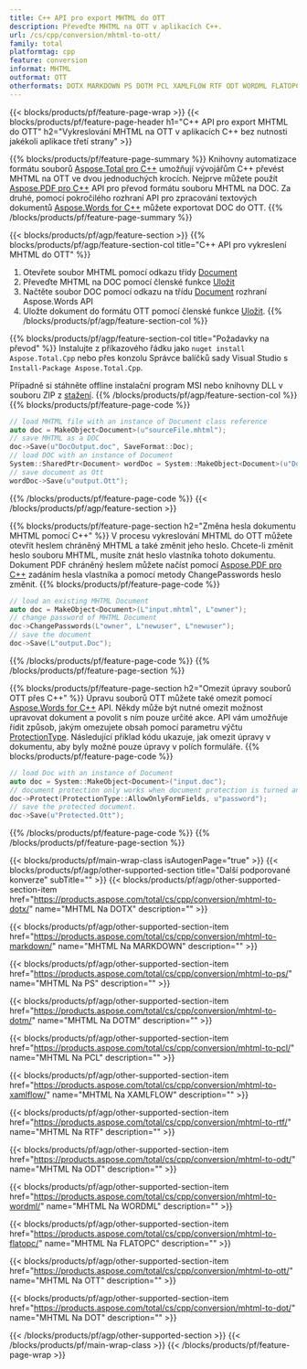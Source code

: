 ```yaml
---
title: C++ API pro export MHTML do OTT
description: Převeďte MHTML na OTT v aplikacích C++.
url: /cs/cpp/conversion/mhtml-to-ott/
family: total
platformtag: cpp
feature: conversion
informat: MHTML
outformat: OTT
otherformats: DOTX MARKDOWN PS DOTM PCL XAMLFLOW RTF ODT WORDML FLATOPC DOCM DOT
---
```

{{< blocks/products/pf/feature-page-wrap >}}
{{< blocks/products/pf/feature-page-header h1="C++ API pro export MHTML do OTT" h2="Vykreslování MHTML na OTT v aplikacích C++ bez nutnosti jakékoli aplikace třetí strany" >}}

{{% blocks/products/pf/feature-page-summary %}}
Knihovny automatizace formátu souborů [Aspose.Total pro C++](https://products.aspose.com/total/cpp/) umožňují vývojářům C++ převést MHTML na OTT ve dvou jednoduchých krocích. Nejprve můžete použít [Aspose.PDF pro C++](https://products.aspose.com/pdf/cpp/) API pro převod formátu souboru MHTML na DOC. Za druhé, pomocí pokročilého rozhraní API pro zpracování textových dokumentů [Aspose.Words for C++](https://products.aspose.com/words/cpp/) můžete exportovat DOC do OTT. 
{{% /blocks/products/pf/feature-page-summary  %}}

{{< blocks/products/pf/agp/feature-section >}}
{{% blocks/products/pf/agp/feature-section-col title="C++ API pro vykreslení MHTML do OTT" %}}
1. Otevřete soubor MHTML pomocí odkazu třídy [Document](https://reference.aspose.com/pdf/cpp/class/aspose.pdf.document)
2. Převeďte MHTML na DOC pomocí členské funkce [Uložit](https://reference.aspose.com/pdf/cpp/class/aspose.pdf.document#adb8061c585440fde49c1263e68837f01)
3. Načtěte soubor DOC pomocí odkazu na třídu [Document](https://reference.aspose.com/words/cpp/class/aspose.words.document) rozhraní Aspose.Words API
4. Uložte dokument do formátu OTT pomocí členské funkce [Uložit](https://reference.aspose.com/words/cpp/class/aspose.words.document#save_stream_saveformat).
{{% /blocks/products/pf/agp/feature-section-col %}}

{{% blocks/products/pf/agp/feature-section-col title="Požadavky na převod" %}}
Instalujte z příkazového řádku jako ```nuget install Aspose.Total.Cpp``` nebo přes konzolu Správce balíčků sady Visual Studio s ```Install-Package Aspose.Total.Cpp```.

Případně si stáhněte offline instalační program MSI nebo knihovny DLL v souboru ZIP z [stažení](https://downloads.aspose.com/total/cpp).
{{% /blocks/products/pf/agp/feature-section-col %}}
{{% blocks/products/pf/feature-page-code %}}

```cpp
// load MHTML file with an instance of Document class reference
auto doc = MakeObject<Document>(u"sourceFile.mhtml");
// save MHTML as a DOC 
doc->Save(u"DocOutput.doc", SaveFormat::Doc); 
// load DOC with an instance of Document
System::SharedPtr<Document> wordDoc = System::MakeObject<Document>(u"DocOutput.doc");
// save document as Ott
wordDoc->Save(u"output.Ott");  
```

{{% /blocks/products/pf/feature-page-code %}}
{{< /blocks/products/pf/agp/feature-section >}}

{{% blocks/products/pf/feature-page-section  h2="Změna hesla dokumentu MHTML pomocí C++" %}}
V procesu vykreslování MHTML do OTT můžete otevřít heslem chráněný MHTML a také změnit jeho heslo. Chcete-li změnit heslo souboru MHTML, musíte znát heslo vlastníka tohoto dokumentu. Dokument PDF chráněný heslem můžete načíst pomocí [Aspose.PDF pro C++](https://products.aspose.com/pdf/cpp/) zadáním hesla vlastníka a pomocí metody ChangePasswords heslo změnit.
{{% blocks/products/pf/feature-page-code %}}

```cpp
// load an existing MHTML Document
auto doc = MakeObject<Document>(L"input.mhtml", L"owner");
// change password of MHTML Document
doc->ChangePasswords(L"owner", L"newuser", L"newuser");
// save the document
doc->Save(L"output.Doc");
```
{{% /blocks/products/pf/feature-page-code  %}}
{{% /blocks/products/pf/feature-page-section %}}

{{% blocks/products/pf/feature-page-section  h2="Omezit úpravy souborů OTT přes C++" %}}
Úpravu souborů OTT můžete také omezit pomocí [Aspose.Words for C++](https://products.aspose.com/words/cpp/) API. Někdy může být nutné omezit možnost upravovat dokument a povolit s ním pouze určité akce. API vám umožňuje řídit způsob, jakým omezujete obsah pomocí parametru výčtu [ProtectionType](https://reference.aspose.com/words/cpp/namespace/aspose.words#protectiontype). Následující příklad kódu ukazuje, jak omezit úpravy v dokumentu, aby byly možné pouze úpravy v polích formuláře.
{{% blocks/products/pf/feature-page-code %}}

```cpp
// load Doc with an instance of Document
auto doc = System::MakeObject<Document>("input.doc");
// document protection only works when document protection is turned and only editing in form fields is allowed.
doc->Protect(ProtectionType::AllowOnlyFormFields, u"password");
// save the protected document.
doc->Save(u"Protected.Ott");  
```
{{% /blocks/products/pf/feature-page-code  %}}
{{% /blocks/products/pf/feature-page-section %}}

{{< blocks/products/pf/main-wrap-class isAutogenPage="true" >}}
{{< blocks/products/pf/agp/other-supported-section title="Další podporované konverze" subTitle="" >}}
{{< blocks/products/pf/agp/other-supported-section-item href="https://products.aspose.com/total/cs/cpp/conversion/mhtml-to-dotx/" name="MHTML Na DOTX" description="" >}}

{{< blocks/products/pf/agp/other-supported-section-item href="https://products.aspose.com/total/cs/cpp/conversion/mhtml-to-markdown/" name="MHTML Na MARKDOWN" description="" >}}

{{< blocks/products/pf/agp/other-supported-section-item href="https://products.aspose.com/total/cs/cpp/conversion/mhtml-to-ps/" name="MHTML Na PS" description="" >}}

{{< blocks/products/pf/agp/other-supported-section-item href="https://products.aspose.com/total/cs/cpp/conversion/mhtml-to-dotm/" name="MHTML Na DOTM" description="" >}}

{{< blocks/products/pf/agp/other-supported-section-item href="https://products.aspose.com/total/cs/cpp/conversion/mhtml-to-pcl/" name="MHTML Na PCL" description="" >}}

{{< blocks/products/pf/agp/other-supported-section-item href="https://products.aspose.com/total/cs/cpp/conversion/mhtml-to-xamlflow/" name="MHTML Na XAMLFLOW" description="" >}}

{{< blocks/products/pf/agp/other-supported-section-item href="https://products.aspose.com/total/cs/cpp/conversion/mhtml-to-rtf/" name="MHTML Na RTF" description="" >}}

{{< blocks/products/pf/agp/other-supported-section-item href="https://products.aspose.com/total/cs/cpp/conversion/mhtml-to-odt/" name="MHTML Na ODT" description="" >}}

{{< blocks/products/pf/agp/other-supported-section-item href="https://products.aspose.com/total/cs/cpp/conversion/mhtml-to-wordml/" name="MHTML Na WORDML" description="" >}}

{{< blocks/products/pf/agp/other-supported-section-item href="https://products.aspose.com/total/cs/cpp/conversion/mhtml-to-flatopc/" name="MHTML Na FLATOPC" description="" >}}

{{< blocks/products/pf/agp/other-supported-section-item href="https://products.aspose.com/total/cs/cpp/conversion/mhtml-to-ott/" name="MHTML Na OTT" description="" >}}

{{< blocks/products/pf/agp/other-supported-section-item href="https://products.aspose.com/total/cs/cpp/conversion/mhtml-to-dot/" name="MHTML Na DOT" description="" >}}


{{< /blocks/products/pf/agp/other-supported-section >}}
{{< /blocks/products/pf/main-wrap-class >}}
{{< /blocks/products/pf/feature-page-wrap >}}